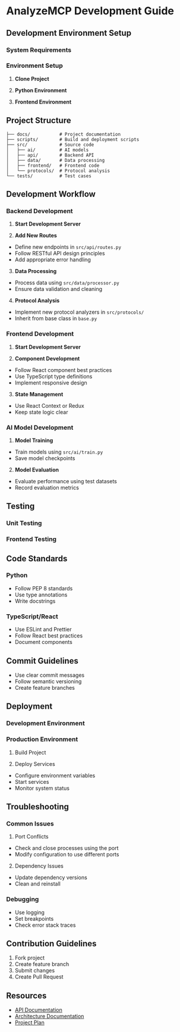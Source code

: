 # AnalyzeMCP Development Guide

## Development Environment Setup

### System Requirements

### Environment Setup

1. **Clone Project**

2. **Python Environment**

3. **Frontend Environment**

## Project Structure

```
├── docs/           # Project documentation
├── scripts/        # Build and deployment scripts
├── src/            # Source code
│   ├── ai/         # AI models
│   ├── api/        # Backend API
│   ├── data/       # Data processing
│   ├── frontend/   # Frontend code
│   └── protocols/  # Protocol analysis
└── tests/          # Test cases
```

## Development Workflow

### Backend Development

1. **Start Development Server**

2. **Add New Routes**
- Define new endpoints in `src/api/routes.py`
- Follow RESTful API design principles
- Add appropriate error handling

3. **Data Processing**
- Process data using `src/data/processor.py`
- Ensure data validation and cleaning

4. **Protocol Analysis**
- Implement new protocol analyzers in `src/protocols/`
- Inherit from base class in `base.py`

### Frontend Development

1. **Start Development Server**

2. **Component Development**
- Follow React component best practices
- Use TypeScript type definitions
- Implement responsive design

3. **State Management**
- Use React Context or Redux
- Keep state logic clear

### AI Model Development

1. **Model Training**
- Train models using `src/ai/train.py`
- Save model checkpoints

2. **Model Evaluation**
- Evaluate performance using test datasets
- Record evaluation metrics

## Testing

### Unit Testing

### Frontend Testing

## Code Standards

### Python
- Follow PEP 8 standards
- Use type annotations
- Write docstrings

### TypeScript/React
- Use ESLint and Prettier
- Follow React best practices
- Document components

## Commit Guidelines

- Use clear commit messages
- Follow semantic versioning
- Create feature branches

## Deployment

### Development Environment

### Production Environment

1. Build Project

2. Deploy Services
- Configure environment variables
- Start services
- Monitor system status

## Troubleshooting

### Common Issues

1. Port Conflicts
- Check and close processes using the port
- Modify configuration to use different ports

2. Dependency Issues
- Update dependency versions
- Clean and reinstall

### Debugging

- Use logging
- Set breakpoints
- Check error stack traces

## Contribution Guidelines

1. Fork project
2. Create feature branch
3. Submit changes
4. Create Pull Request

## Resources

- [API Documentation](api.md)
- [Architecture Documentation](architecture.md)
- [Project Plan](../Analyze.MCP%20Project%20Plan.MD)